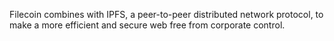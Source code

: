 Filecoin combines with IPFS, a peer-to-peer distributed network protocol, to make a more efficient and secure web free from corporate control.